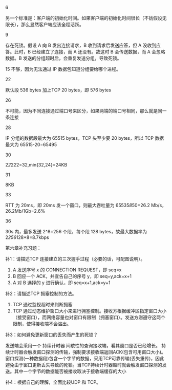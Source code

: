 6

另一个标准是：客户端的初始化时间。如果客户端的初始化时间很长（不妨假设无限长），那么显然客户端应该全程活跃。

9

存在死锁。假设 A 向 B 发出连接请求，B 收到请求后发送应答，但 A 没收到应答。此时，B 已经建立了连接，而 A 还没有。故这时 B 会传送数据，而 A 会忽略数据。B 发送的分组超时后，会重复发送分组，导致死锁。

15 不够，因为无法通过 IP 数据包知道分组要给哪个进程。

22

默认段 536 bytes 加上TCP 20 bytes，即 576 bytes

26

不可能，因为不同连接通过端口号来区分，如果两端的端口号相同，那么就是同一条连接


28

IP 分组的数据段最大为 65515 bytes，TCP 头至少要 20 bytes，所以 TCP 数据最大为 65515-20=65495

30

2*2*2*2*2=32,min{32,24}=24KB

31

8KB

33

RTT 为 20ms，即 20ms 发一个窗口，则最大吞吐量为 65535*8*50=26.2 Mb/s，26.2Mb/1Gb=2.6%

36

30s 内，最多发送 2^8=256 个段，每个段 128 bytes，故最大数据率为 2*256*128*8=8.7kbps

第六章补充习题：

补1：请描述TCP 连接建立的三次握手过程（必要的话，可配图说明）。

1. A 发送序号 x 的 CONNECTION REQUEST，即 seq=x
2. B 回应一个 ACK，并宣告自己的序号 y，即 seq=y,ack=x+1
3. A 对 B 选择的 y 进行确认，即 seq=x+1,ack=y+1



补2：请描述TCP 拥塞控制的方法。

1. TCP 通过监视超时来判断拥塞
2. TCP 通过动态维护窗口大小来进行拥塞控制。接收方根据缓冲区指定窗口大小（接受窗口），而网络容量也对窗口有限制（拥塞窗口）。发送方则遵守这两个限制，使得接收端不会溢出。


补3：如何避免更新窗口的丢失而产生的死锁？

发送端会采用一个 持续计时器 间歇性的查询接收端，看其窗口是否已经增长。 持续计时器会触发窗口探测的传输，强制要求接收端返回ACK(包含可用窗口大小)。窗口探测(一种数据段)包含一个字节的数据，采用TCP可靠传输(丢失重传)，因此避免由于窗口更新丢失导致的死锁。当TCP持续计时器超时就会触发窗口探测的发送。其中一个字节的数据能否被接收取决于接收端缓存的大小

补4：根据自己的理解，全面比较UDP 和
TCP。

